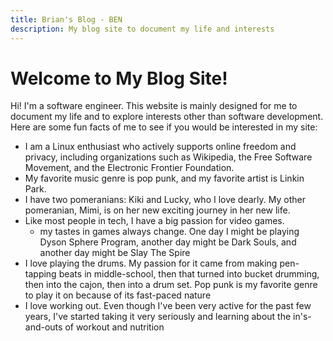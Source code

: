 ```yaml
---
title: Brian's Blog - BEN
description: My blog site to document my life and interests
---
```


# Welcome to My Blog Site!

Hi! I'm a software engineer. This website is mainly designed for me to document
my life and to explore interests other than software development. Here are some fun facts of me to see if you would be interested in my site:

- I am a Linux enthusiast who actively supports online freedom and privacy, including organizations such as Wikipedia, the Free Software Movement, and the Electronic Frontier Foundation.
- My favorite music genre is pop punk, and my favorite artist is Linkin Park.
- I have two pomeranians: Kiki and Lucky, who I love dearly. My other pomeranian, Mimi, is on her new exciting journey in her new life.
- Like most people in tech, I have a big passion for video games.
  - my tastes in games always change. One day I might be playing Dyson Sphere Program, another day might be Dark Souls, and another day might be Slay The Spire
- I love playing the drums. My passion for it came from making pen-tapping beats in middle-school, then that turned into bucket drumming, then into the cajon, then into a drum set. Pop punk is my favorite genre to play it on because of its fast-paced nature
- I love working out. Even though I've been very active for the past few years, I've started taking it very seriously and learning about the in's-and-outs of workout and nutrition
